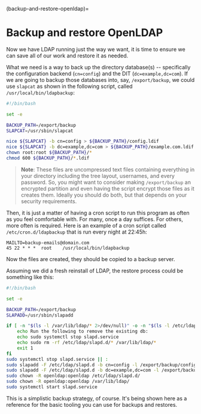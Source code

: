 (backup-and-restore-openldap)=
# Backup and restore OpenLDAP

Now we have LDAP running just the way we want, it is time to ensure we can save all of our work and restore it as needed.

What we need is a way to back up the directory database(s) -- specifically the configuration backend (`cn=config`) and the DIT (`dc=example,dc=com`). If we are going to backup those databases into, say, `/export/backup`, we could use `slapcat` as shown in the following script, called `/usr/local/bin/ldapbackup`:

```bash
#!/bin/bash

set -e

BACKUP_PATH=/export/backup
SLAPCAT=/usr/sbin/slapcat

nice ${SLAPCAT} -b cn=config > ${BACKUP_PATH}/config.ldif
nice ${SLAPCAT} -b dc=example,dc=com > ${BACKUP_PATH}/example.com.ldif
chown root:root ${BACKUP_PATH}/*
chmod 600 ${BACKUP_PATH}/*.ldif
```

> **Note**:
> These files are uncompressed text files containing everything in your directory including the tree layout, usernames, and every password. So, you might want to consider making `/export/backup` an encrypted partition and even having the script encrypt those files as it creates them. Ideally you should do both, but that depends on your security requirements.

Then, it is just a matter of having a cron script to run this program as often as you feel comfortable with. For many, once a day suffices. For others, more often is required. Here is an example of a cron script called `/etc/cron.d/ldapbackup` that is run every night at 22:45h:

```text
MAILTO=backup-emails@domain.com
45 22 * * *  root    /usr/local/bin/ldapbackup
```

Now the files are created, they should be copied to a backup server.

Assuming we did a fresh reinstall of LDAP, the restore process could be something like this:

```bash
#!/bin/bash

set -e

BACKUP_PATH=/export/backup
SLAPADD=/usr/sbin/slapadd

if [ -n "$(ls -l /var/lib/ldap/* 2>/dev/null)" -o -n "$(ls -l /etc/ldap/slapd.d/* 2>/dev/null)" ]; then
    echo Run the following to remove the existing db:
    echo sudo systemctl stop slapd.service
    echo sudo rm -rf /etc/ldap/slapd.d/* /var/lib/ldap/*
    exit 1
fi
sudo systemctl stop slapd.service || :
sudo slapadd -F /etc/ldap/slapd.d -b cn=config -l /export/backup/config.ldif
sudo slapadd -F /etc/ldap/slapd.d -b dc=example,dc=com -l /export/backup/example.com.ldif
sudo chown -R openldap:openldap /etc/ldap/slapd.d/
sudo chown -R openldap:openldap /var/lib/ldap/
sudo systemctl start slapd.service
```

This is a simplistic backup strategy, of course. It's being shown here as a reference for the basic tooling you can use for backups and restores.
